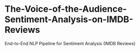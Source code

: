 # The-Voice-of-the-Audience-Sentiment-Analysis-on-IMDB-Reviews
End-to-End NLP Pipeline for Sentiment Analysis (IMDB Reviews)
